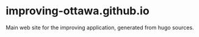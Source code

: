 # improving-ottawa.github.io
Main web site for the improving application, generated from hugo sources.
